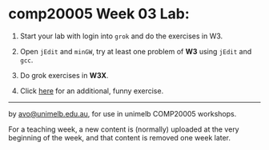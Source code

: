  comp20005 Week 03 Lab:
=======
1. Start your lab with login into `grok` and do the exercises in W3.

1. Open `jEdit` and `minGW`, try at least one problem of **W3** using `jEdit` and `gcc`.

1. Do grok exercises in **W3X**.

1. Click [here](./funny_ex.pdf) for an additional, funny exercise.



-------------------------------------------------------------
by avo@unimelb.edu.au, for use in unimelb COMP20005 workshops.

For a teaching week, a new content is (normally) uploaded at the very beginning of the week, and that content is removed one week later.
